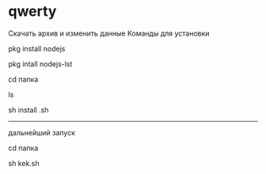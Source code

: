 # qwerty
Скачать архив и изменить данные
Команды для установки

pkg install nodejs

pkg intall nodejs-lst

cd папка

ls

sh install .sh

----
дальнейший запуск

cd папка

sh kek.sh
